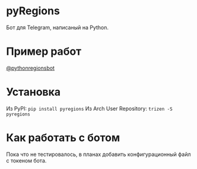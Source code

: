 # pyRegions
Бот для Telegram, написаный на Python.
# Пример работ
[@pythonregionsbot](https://github.com/sk8higher/pyRegions/blob/master/readmefiles/Screenshot_20180824-121021__01.jpg)
# Установка
Из PyPI:
`pip install pyregions`
Из Arch User Repository:
`trizen -S pyregions`
# Как работать с ботом
Пока что не тестировалось, в планах добавить конфигурационный файл с токеном бота.
